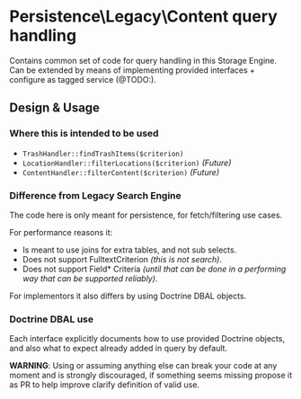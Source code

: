 # Persistence\Legacy\Content query handling


Contains common set of code for query handling in this Storage Engine.
Can be extended by means of implementing provided interfaces + configure as tagged service (@TODO:).

## Design & Usage

### Where this is intended to be used

- `TrashHandler::findTrashItems($criterion)`
- `LocationHandler::filterLocations($criterion)` _(Future)_
- `ContentHandler::filterContent($criterion)` _(Future)_


### Difference from Legacy Search Engine

The code here is only meant for persistence, for fetch/filtering use cases.

For performance reasons it:
- Is meant to use joins for extra tables, and not sub selects.
- Does not support FulltextCriterion _(this is not search)_.
- Does not support Field* Criteria _(until that can be done in a performing way that can be supported reliably)_.

For implementors it also differs by using Doctrine DBAL objects.

### Doctrine DBAL use

Each interface explicitly documents how to use provided Doctrine objects, and also what to expect already added in query
by default.

**WARNING**: Using or assuming anything else can break your code at any moment and is strongly discouraged, if something
             seems missing propose it as PR to help improve clarify definition of valid use.
